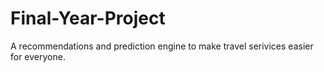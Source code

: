 # Final-Year-Project

A recommendations and prediction engine to make travel serivices easier for everyone.
